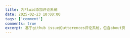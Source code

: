```yaml
---
title: 为Fluid添加评论系统
date: 2025-02-23 10:00:00
tags: ['comment']
comments: true
excerpt: 基于github issue的utterences评论系统，包含about页
---
```

